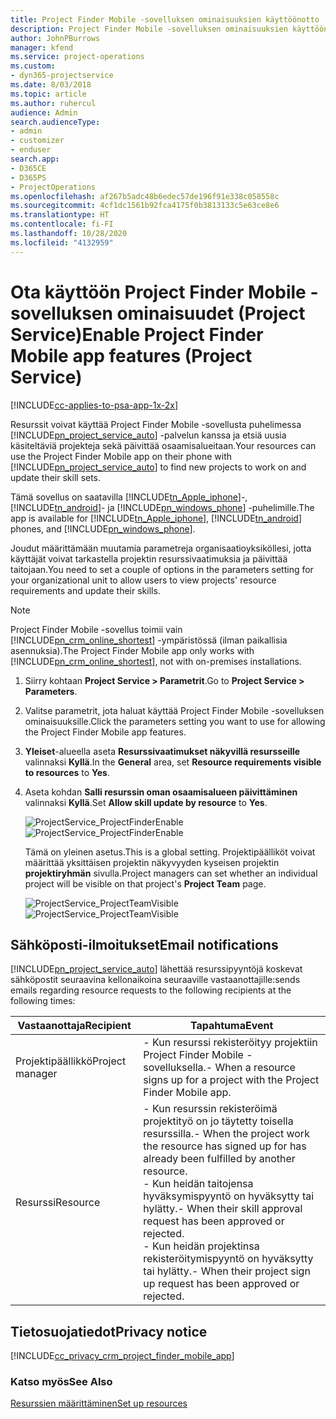 ```yaml
---
title: Project Finder Mobile -sovelluksen ominaisuuksien käyttöönotto
description: Project Finder Mobile -sovelluksen ominaisuuksien käyttöönotto Project Servicessä
author: JohnPBurrows
manager: kfend
ms.service: project-operations
ms.custom:
- dyn365-projectservice
ms.date: 8/03/2018
ms.topic: article
ms.author: ruhercul
audience: Admin
search.audienceType:
- admin
- customizer
- enduser
search.app:
- D365CE
- D365PS
- ProjectOperations
ms.openlocfilehash: af267b5adc48b6edec57de196f91e338c058558c
ms.sourcegitcommit: 4cf1dc1561b92fca4175f0b3813133c5e63ce8e6
ms.translationtype: HT
ms.contentlocale: fi-FI
ms.lasthandoff: 10/28/2020
ms.locfileid: "4132959"
---
```

# <a name="enable-project-finder-mobile-app-features-project-service"></a><span data-ttu-id="3b2c2-103">Ota käyttöön Project Finder Mobile -sovelluksen ominaisuudet (Project Service)</span><span class="sxs-lookup"><span data-stu-id="3b2c2-103">Enable Project Finder Mobile app features (Project Service)</span></span>

[!INCLUDE[cc-applies-to-psa-app-1x-2x](../includes/cc-applies-to-psa-app-1x-2x.md)]

<span data-ttu-id="3b2c2-104">Resurssit voivat käyttää Project Finder Mobile -sovellusta puhelimessa [!INCLUDE[pn_project_service_auto](../includes/pn-project-service-auto.md)] -palvelun kanssa ja etsiä uusia käsiteltäviä projekteja sekä päivittää osaamisalueitaan.</span><span class="sxs-lookup"><span data-stu-id="3b2c2-104">Your resources can use the Project Finder Mobile app on their phone with [!INCLUDE[pn_project_service_auto](../includes/pn-project-service-auto.md)] to find new projects to work on and update their skill sets.</span></span>  
  
 <span data-ttu-id="3b2c2-105">Tämä sovellus on saatavilla [!INCLUDE[tn_Apple_iphone](../includes/tn-apple-iphone.md)]-, [!INCLUDE[tn_android](../includes/tn-android.md)]- ja [!INCLUDE[pn_windows_phone](../includes/pn-windows-phone.md)] -puhelimille.</span><span class="sxs-lookup"><span data-stu-id="3b2c2-105">The app is available for [!INCLUDE[tn_Apple_iphone](../includes/tn-apple-iphone.md)], [!INCLUDE[tn_android](../includes/tn-android.md)] phones, and [!INCLUDE[pn_windows_phone](../includes/pn-windows-phone.md)].</span></span>  
  
 <span data-ttu-id="3b2c2-106">Joudut määrittämään muutamia parametreja organisaatioyksiköllesi, jotta käyttäjät voivat tarkastella projektin resurssivaatimuksia ja päivittää taitojaan.</span><span class="sxs-lookup"><span data-stu-id="3b2c2-106">You need to set a couple of options in the parameters setting for your organizational unit to allow users to view projects' resource requirements and update their skills.</span></span>  
  
> [!NOTE]
>  <span data-ttu-id="3b2c2-107">Project Finder Mobile -sovellus toimii vain [!INCLUDE[pn_crm_online_shortest](../includes/pn-crm-online-shortest.md)] -ympäristössä (ilman paikallisia asennuksia).</span><span class="sxs-lookup"><span data-stu-id="3b2c2-107">The Project Finder Mobile app only works with [!INCLUDE[pn_crm_online_shortest](../includes/pn-crm-online-shortest.md)], not with on-premises installations.</span></span>  
  
1. <span data-ttu-id="3b2c2-108">Siirry kohtaan **Project Service > Parametrit**.</span><span class="sxs-lookup"><span data-stu-id="3b2c2-108">Go to **Project Service > Parameters**.</span></span>  
  
2. <span data-ttu-id="3b2c2-109">Valitse parametrit, jota haluat käyttää Project Finder Mobile -sovelluksen ominaisuuksille.</span><span class="sxs-lookup"><span data-stu-id="3b2c2-109">Click the parameters setting you want to use for allowing the Project Finder Mobile app features.</span></span>  
  
3. <span data-ttu-id="3b2c2-110">**Yleiset**-alueella aseta **Resurssivaatimukset näkyvillä resursseille** valinnaksi **Kyllä**.</span><span class="sxs-lookup"><span data-stu-id="3b2c2-110">In the **General** area, set **Resource requirements visible to resources** to **Yes**.</span></span>  
  
4. <span data-ttu-id="3b2c2-111">Aseta kohdan **Salli resurssin oman osaamisalueen päivittäminen** valinnaksi **Kyllä**.</span><span class="sxs-lookup"><span data-stu-id="3b2c2-111">Set **Allow skill update by resource** to **Yes**.</span></span>  
  
   <span data-ttu-id="3b2c2-112">![ProjectService_ProjectFinderEnable](../psa/media/project-service-project-finder-enable.png "ProjectService_ProjectFinderEnable")</span><span class="sxs-lookup"><span data-stu-id="3b2c2-112">![ProjectService_ProjectFinderEnable](../psa/media/project-service-project-finder-enable.png "ProjectService_ProjectFinderEnable")</span></span>  
  
   <span data-ttu-id="3b2c2-113">Tämä on yleinen asetus.</span><span class="sxs-lookup"><span data-stu-id="3b2c2-113">This is a global setting.</span></span> <span data-ttu-id="3b2c2-114">Projektipäälliköt voivat määrittää yksittäisen projektin näkyvyyden kyseisen projektin **projektiryhmän** sivulla.</span><span class="sxs-lookup"><span data-stu-id="3b2c2-114">Project managers can set whether an individual project will be visible on that project's **Project Team** page.</span></span>  
  
   <span data-ttu-id="3b2c2-115">![ProjectService_ProjectTeamVisible](../psa/media/project-service-project-team-visible.png "ProjectService_ProjectTeamVisible")</span><span class="sxs-lookup"><span data-stu-id="3b2c2-115">![ProjectService_ProjectTeamVisible](../psa/media/project-service-project-team-visible.png "ProjectService_ProjectTeamVisible")</span></span>  
  
## <a name="email-notifications"></a><span data-ttu-id="3b2c2-116">Sähköposti-ilmoitukset</span><span class="sxs-lookup"><span data-stu-id="3b2c2-116">Email notifications</span></span>  
 [!INCLUDE[pn_project_service_auto](../includes/pn-project-service-auto.md)] <span data-ttu-id="3b2c2-117">lähettää resurssipyyntöjä koskevat sähköpostit seuraavina kellonaikoina seuraaville vastaanottajille:</span><span class="sxs-lookup"><span data-stu-id="3b2c2-117">sends emails regarding resource requests to the following recipients at the following times:</span></span>  
  
|<span data-ttu-id="3b2c2-118">Vastaanottaja</span><span class="sxs-lookup"><span data-stu-id="3b2c2-118">Recipient</span></span>|<span data-ttu-id="3b2c2-119">Tapahtuma</span><span class="sxs-lookup"><span data-stu-id="3b2c2-119">Event</span></span>|  
|---------------|-----------|  
|<span data-ttu-id="3b2c2-120">Projektipäällikkö</span><span class="sxs-lookup"><span data-stu-id="3b2c2-120">Project manager</span></span>|<span data-ttu-id="3b2c2-121">- Kun resurssi rekisteröityy projektiin Project Finder Mobile -sovelluksella.</span><span class="sxs-lookup"><span data-stu-id="3b2c2-121">-   When a resource signs up for a project with the Project Finder Mobile app.</span></span>|  
|<span data-ttu-id="3b2c2-122">Resurssi</span><span class="sxs-lookup"><span data-stu-id="3b2c2-122">Resource</span></span>|<span data-ttu-id="3b2c2-123">- Kun resurssin rekisteröimä projektityö on jo täytetty toisella resurssilla.</span><span class="sxs-lookup"><span data-stu-id="3b2c2-123">-   When the project work the resource has signed up for has already been fulfilled by another resource.</span></span><br /><span data-ttu-id="3b2c2-124">- Kun heidän taitojensa hyväksymispyyntö on hyväksytty tai hylätty.</span><span class="sxs-lookup"><span data-stu-id="3b2c2-124">-   When their skill approval request has been approved or rejected.</span></span><br /><span data-ttu-id="3b2c2-125">- Kun heidän projektinsa rekisteröitymispyyntö on hyväksytty tai hylätty.</span><span class="sxs-lookup"><span data-stu-id="3b2c2-125">-   When their project sign up request has been approved or rejected.</span></span>|  
  
## <a name="privacy-notice"></a><span data-ttu-id="3b2c2-126">Tietosuojatiedot</span><span class="sxs-lookup"><span data-stu-id="3b2c2-126">Privacy notice</span></span>  
 [!INCLUDE[cc_privacy_crm_project_finder_mobile_app](../includes/cc-privacy-crm-project-finder-mobile-app.md)]  
  
### <a name="see-also"></a><span data-ttu-id="3b2c2-127">Katso myös</span><span class="sxs-lookup"><span data-stu-id="3b2c2-127">See Also</span></span>  
 [<span data-ttu-id="3b2c2-128">Resurssien määrittäminen</span><span class="sxs-lookup"><span data-stu-id="3b2c2-128">Set up resources</span></span>](../psa/set-up-resources.md)
